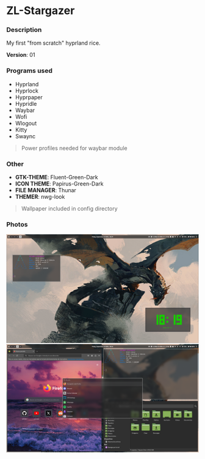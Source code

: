 # ZL-Stargazer

### Description

My first "from scratch" hyprland rice.

**Version**: 01

### Programs used

- Hyprland
- Hyprlock
- Hyprpaper
- Hypridle
- Waybar
- Wofi
- Wlogout
- Kitty
- Swaync
> Power profiles needed for waybar module

### Other

- **GTK-THEME**: Fluent-Green-Dark
- **ICON THEME**: Papirus-Green-Dark
- **FILE MANAGER**: Thunar
- **THEMER**: nwg-look
> Wallpaper included in config directory

### Photos
![](./media/screenshot2.png)
![](./media/screenshot.png)
